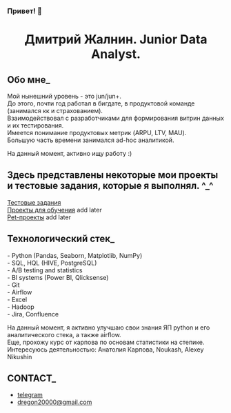 ### Привет! 👋

<center><h1>Дмитрий Жалнин. Junior Data Analyst.</h1></center>

<h2>Обо мне_</h2>

Мой нынешний уровень - это jun/jun+.<br/>
До этого, почти год работал в бигдате, в продуктовой команде (занимался кк и страхованием).<br/>
Взаимодействовал с разработчиками для формирования витрин данных и их тестирования.<br/>
Имеется понимание продуктовых метрик (ARPU, LTV, MAU).<br/>
Большую часть времени занимался ad-hoc аналитикой.<br/>

На данный момент, активно ищу работу :)<br/>

<h2>Здесь представлены некоторые мои проекты и тестовые задания, которые я выполнял. ^_^</h2>

[Тестовые задания](https://github.com/dreg601/Dima_Zhalnin)<br/>
[Проекты для обучения]() add later<br/>
[Pet-проекты]() add later<br/>

<h2>Технологический стек_</h2>
- Python (Pandas, Seaborn, Matplotlib, NumPy)<br/>
- SQL, HQL (HIVE, PostgreSQL)<br/>
- A/B testing and statistics<br/>
- BI systems (Power BI, Qlicksense)<br/>
- Git<br/>
- Airflow<br/>
- Excel<br/>
- Hadoop<br/>
- Jira, Confluence<br/>


На данный момент, я активно улучшаю свои знания ЯП python и его аналитического стека, а также airflow.<br/>
Еще, прохожу курс от карпова по основам статистики на степике.<br/>
Интересуюсь деятельностью: Анатолия Карпова, Noukash, Alexey Nikushin


<h2>CONTACT_</h2>

   - [telegram](https://t.me/dreg601) 
   - dregon20000@gmail.com 

